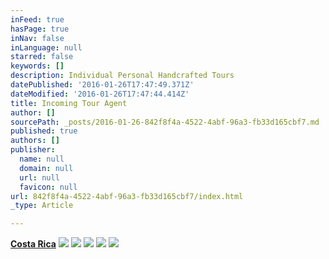 ```yaml
---
inFeed: true
hasPage: true
inNav: false
inLanguage: null
starred: false
keywords: []
description: Individual Personal Handcrafted Tours
datePublished: '2016-01-26T17:47:49.371Z'
dateModified: '2016-01-26T17:47:44.414Z'
title: Incoming Tour Agent
author: []
sourcePath: _posts/2016-01-26-842f8f4a-4522-4abf-96a3-fb33d165cbf7.md
published: true
authors: []
publisher:
  name: null
  domain: null
  url: null
  favicon: null
url: 842f8f4a-4522-4abf-96a3-fb33d165cbf7/index.html
_type: Article

---
```

**[Costa Rica][0]**
![](https://the-grid-user-content.s3-us-west-2.amazonaws.com/134c275a-e85a-494e-a560-91f6676dd1fa.jpg)
![](https://the-grid-user-content.s3-us-west-2.amazonaws.com/2f8cb17c-9795-4b4a-9c31-3d93e28d367a.JPG)
![](https://the-grid-user-content.s3-us-west-2.amazonaws.com/a42d02fd-98ee-4a08-8117-ce9746b1467c.jpg)
![](https://the-grid-user-content.s3-us-west-2.amazonaws.com/b6983777-133a-4f26-bce9-732c6d1d6d98.jpg)
![](https://s3-us-west-2.amazonaws.com/the-grid-img/p/37fccf22effbf4e76d740a1923e6f48592c3a487.jpg)

[0]: https://app.thegrid.io/posts/842f8f4a-4522-4abf-96a3-fb33d165cbf7/null